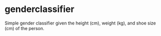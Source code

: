 # genderclassifier
Simple gender classifier given the height (cm), weight (kg), and shoe size (cm) of the person.
